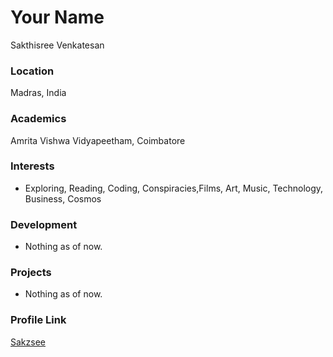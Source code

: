 # Your Name
Sakthisree Venkatesan

### Location

Madras, India

### Academics

Amrita Vishwa Vidyapeetham, Coimbatore

### Interests

- Exploring, Reading, Coding, Conspiracies,Films, Art, Music, Technology, Business, Cosmos

### Development

- Nothing as of now. 

### Projects

- Nothing as of now.

### Profile Link

[Sakzsee](http://github.com/Sakzsee)
